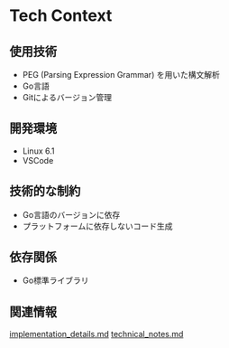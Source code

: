 # Tech Context

## 使用技術
- PEG (Parsing Expression Grammar) を用いた構文解析
- Go言語
- Gitによるバージョン管理

## 開発環境
- Linux 6.1
- VSCode

## 技術的な制約
- Go言語のバージョンに依存
- プラットフォームに依存しないコード生成

## 依存関係
- Go標準ライブラリ

## 関連情報
[implementation_details.md](./implementation_details.md)
[technical_notes.md](./technical_notes.md)
